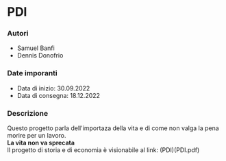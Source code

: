 # PDI
### Autori
- Samuel Banfi
- Dennis Donofrio

### Date imporanti
- Data di inizio: 30.09.2022
- Data di consegna: 18.12.2022

### Descrizione
Questo progetto parla dell'importaza della vita e di come non valga la pena morire per un lavoro.<br>
**La vita non va sprecata**<br>
Il progetto di storia e di economia è visionabile al link: (PDI)(PDI.pdf)
